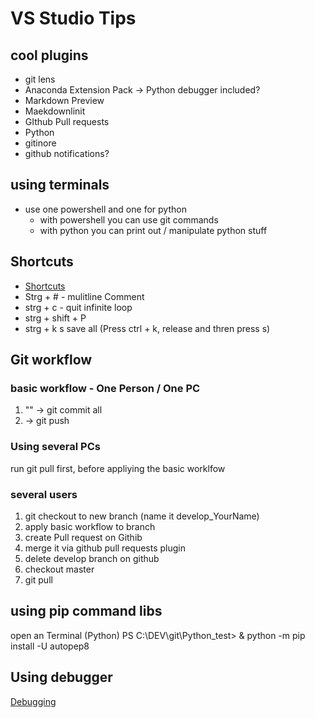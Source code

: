 # VS Studio Tips

## cool plugins

- git lens
- Anaconda Extension Pack -> Python debugger included?
- Markdown Preview
- Maekdownlinit
- GIthub Pull requests
- Python
- gitinore
- github notifications?

## using terminals

- use one powershell and one for python
  - with powershell you can use git commands
  - with python you can print out / manipulate python stuff

## Shortcuts

- [Shortcuts](https://www.microsoft.com/germany/techwiese/know-how/visual-studio-code-keyboard-shortcuts)
- Strg + # - mulitline Comment
- strg + c - quit infinite loop
- strg + shift +  P
- strg + k  s save all (Press ctrl + k, release and thren press s)


## Git workflow

### basic workflow - One Person / One PC

1. "" -> git commit all
2. -> git push

### Using several PCs

run git pull first, before appliying the basic worklfow

### several users

1. git checkout to new branch (name it develop_YourName)
2. apply basic workflow to branch
3. create Pull request on Githib
4. merge it via github pull requests plugin
5. delete develop branch on github
6. checkout master
7. git pull

## using pip command libs

open an Terminal (Python)
PS C:\DEV\git\Python_test> & python -m pip install -U autopep8

## Using debugger

[Debugging](https://code.visualstudio.com/Docs/editor/debugging)
